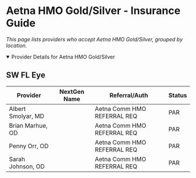 # Aetna HMO Gold/Silver - Insurance Guide

*This page lists providers who accept Aetna HMO Gold/Silver, grouped by location.*

<details open><summary>Provider Details for Aetna HMO Gold/Silver</summary>

## SW FL Eye

| Provider | NextGen Name | Referral/Auth | Status |
|----------|-------------|--------------|--------|
| Albert Smolyar, MD |  | Aetna Comm HMO REFERRAL REQ | PAR |
| Brian Marhue, OD |  | Aetna Comm HMO REFERRAL REQ | PAR |
| Penny Orr, OD |  | Aetna Comm HMO REFERRAL REQ | PAR |
| Sarah Johnson, OD |  | Aetna Comm HMO REFERRAL REQ | PAR |

</details>

